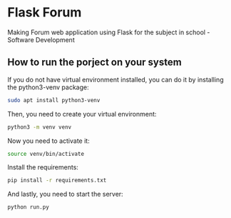 # Flask Forum
Making Forum web application using Flask for the subject in school - Software Development

## How to run the porject on your system

If you do not have virtual environment installed, you can do it by installing the python3-venv package:

```bash
sudo apt install python3-venv
```

Then, you need to create your virtual environment:

```bash
python3 -m venv venv
```

Now you need to activate it:

```bash
source venv/bin/activate
```

Install the requirements:

```bash
pip install -r requirements.txt
```

And lastly, you need to start the server:

```bash
python run.py
```

